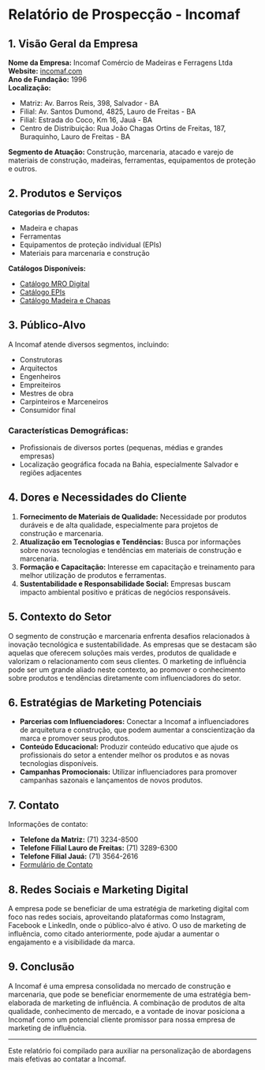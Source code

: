 # Relatório de Prospecção - Incomaf

## 1. **Visão Geral da Empresa**
**Nome da Empresa:** Incomaf Comércio de Madeiras e Ferragens Ltda  
**Website:** [incomaf.com](http://www.incomaf.com)  
**Ano de Fundação:** 1996  
**Localização:**  
- Matriz: Av. Barros Reis, 398, Salvador - BA
- Filial: Av. Santos Dumond, 4825, Lauro de Freitas - BA
- Filial: Estrada do Coco, Km 16, Jauá - BA
- Centro de Distribuição: Rua João Chagas Ortins de Freitas, 187, Buraquinho, Lauro de Freitas - BA

**Segmento de Atuação:** Construção, marcenaria, atacado e varejo de materiais de construção, madeiras, ferramentas, equipamentos de proteção e outros.

## 2. **Produtos e Serviços**
**Categorias de Produtos:**
- Madeira e chapas
- Ferramentas
- Equipamentos de proteção individual (EPIs)
- Materiais para marcenaria e construção

**Catálogos Disponíveis:**
- [Catálogo MRO Digital](https://incomaf.com/wp-content/uploads/2023/INCOMAF%20Catalogo%20MRO%20Digital.pdf) 
- [Catálogo EPIs](https://incomaf.com/wp-content/uploads/2024/07/INCOMAF-Catalogo-EPIs.pdf)
- [Catálogo Madeira e Chapas](https://incomaf.com/wp-content/uploads/2024/08/INCOMAF-Catalogo-Madeira-e-Chapas.pdf) 

## 3. **Público-Alvo**
A Incomaf atende diversos segmentos, incluindo:
- Construtoras
- Arquitectos
- Engenheiros
- Empreiteiros
- Mestres de obra
- Carpinteiros e Marceneiros
- Consumidor final

### **Características Demográficas:**
- Profissionais de diversos portes (pequenas, médias e grandes empresas)
- Localização geográfica focada na Bahia, especialmente Salvador e regiões adjacentes

## 4. **Dores e Necessidades do Cliente**
1. **Fornecimento de Materiais de Qualidade:** Necessidade por produtos duráveis e de alta qualidade, especialmente para projetos de construção e marcenaria.
2. **Atualização em Tecnologias e Tendências:** Busca por informações sobre novas tecnologias e tendências em materiais de construção e marcenaria.
3. **Formação e Capacitação:** Interesse em capacitação e treinamento para melhor utilização de produtos e ferramentas.
4. **Sustentabilidade e Responsabilidade Social:** Empresas buscam impacto ambiental positivo e práticas de negócios responsáveis.

## 5. **Contexto do Setor**
O segmento de construção e marcenaria enfrenta desafios relacionados à inovação tecnológica e sustentabilidade. As empresas que se destacam são aquelas que oferecem soluções mais verdes, produtos de qualidade e valorizam o relacionamento com seus clientes. O marketing de influência pode ser um grande aliado neste contexto, ao promover o conhecimento sobre produtos e tendências diretamente com influenciadores do setor.

## 6. **Estratégias de Marketing Potenciais**
- **Parcerias com Influenciadores:** Conectar a Incomaf a influenciadores de arquitetura e construção, que podem aumentar a conscientização da marca e promover seus produtos.
- **Conteúdo Educacional:** Produzir conteúdo educativo que ajude os profissionais do setor a entender melhor os produtos e as novas tecnologias disponíveis.
- **Campanhas Promocionais:** Utilizar influenciadores para promover campanhas sazonais e lançamentos de novos produtos.

## 7. **Contato**
Informações de contato:
- **Telefone da Matriz:** (71) 3234-8500
- **Telefone Filial Lauro de Freitas:** (71) 3289-6300
- **Telefone Filial Jauá:** (71) 3564-2616
- [Formulário de Contato](https://incomaf.com/contato)

## 8. **Redes Sociais e Marketing Digital**
A empresa pode se beneficiar de uma estratégia de marketing digital com foco nas redes sociais, aproveitando plataformas como Instagram, Facebook e LinkedIn, onde o público-alvo é ativo. O uso de marketing de influência, como citado anteriormente, pode ajudar a aumentar o engajamento e a visibilidade da marca.

## 9. **Conclusão**
A Incomaf é uma empresa consolidada no mercado de construção e marcenaria, que pode se beneficiar enormemente de uma estratégia bem-elaborada de marketing de influência. A combinação de produtos de alta qualidade, conhecimento de mercado, e a vontade de inovar posiciona a Incomaf como um potencial cliente promissor para nossa empresa de marketing de influência.

---

Este relatório foi compilado para auxiliar na personalização de abordagens mais efetivas ao contatar a Incomaf.